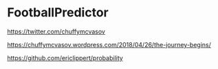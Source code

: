 # FootballPredictor

https://twitter.com/chuffymcvasov

https://chuffymcvasov.wordpress.com/2018/04/26/the-journey-begins/

https://github.com/ericlippert/probability

